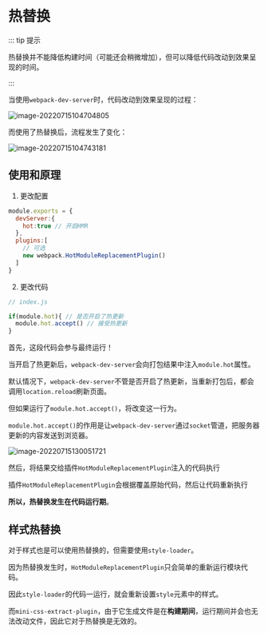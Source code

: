 # 热替换

::: tip 提示

热替换并不能降低构建时间（可能还会稍微增加），但可以降低代码改动到效果呈现的时间。

:::

当使用`webpack-dev-server`时，代码改动到效果呈现的过程：

![image-20220715104704805](https://penguinbucket.obs.cn-southwest-2.myhuaweicloud.com/img/image-20220715104704805.png)

而使用了热替换后，流程发生了变化：

![image-20220715104743181](https://penguinbucket.obs.cn-southwest-2.myhuaweicloud.com/img/image-20220715104743181.png)

## 使用和原理

1. 更改配置

```js
module.exports = {
  devServer:{
    hot:true // 开启HMR
  },
  plugins:[ 
    // 可选
    new webpack.HotModuleReplacementPlugin()
  ]
}
```

2. 更改代码

```js
// index.js

if(module.hot){ // 是否开启了热更新
  module.hot.accept() // 接受热更新
}
```

首先，这段代码会参与最终运行！

当开启了热更新后，`webpack-dev-server`会向打包结果中注入`module.hot`属性。

默认情况下，`webpack-dev-server`不管是否开启了热更新，当重新打包后，都会调用`location.reload`刷新页面。

但如果运行了`module.hot.accept()`，将改变这一行为。

`module.hot.accept()`的作用是让`webpack-dev-server`通过`socket`管道，把服务器更新的内容发送到浏览器。

![image-20220715130051721](https://penguinbucket.obs.cn-southwest-2.myhuaweicloud.com/img/image-20220715130051721.png)

然后，将结果交给插件`HotModuleReplacementPlugin`注入的代码执行

插件`HotModuleReplacementPlugin`会根据覆盖原始代码，然后让代码重新执行

**所以，热替换发生在代码运行期**。

## 样式热替换

对于样式也是可以使用热替换的，但需要使用`style-loader`。

因为热替换发生时，`HotModuleReplacementPlugin`只会简单的重新运行模块代码。

因此`style-loader`的代码一运行，就会重新设置`style`元素中的样式。

而`mini-css-extract-plugin`，由于它生成文件是在**构建期间**，运行期间并会也无法改动文件，因此它对于热替换是无效的。

<Vssue 
    :options="{ labels: [$page.relativePath.split('/')[0]] }" 
    :title="$page.relativePath.split('/')[1]" 
/>